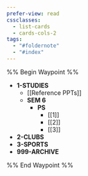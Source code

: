 ```yaml
---
prefer-view: read
cssclasses:
  - list-cards
  - cards-cols-2
tags:
  - "#foldernote"
  - "#index"
---
```


%% Begin Waypoint %%
- **1-STUDIES**
	- [[Reference PPTs]]
	- **SEM 6**
		- **PS**
			- [[1]]
			- [[2]]
			- [[3]]
- **2-CLUBS**
- **3-SPORTS**
- **999-ARCHIVE**

%% End Waypoint %%
